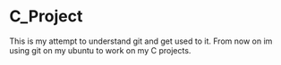 # C_Project

This is my attempt to understand git and get used to it.
From now on im using git on my ubuntu to work on my C projects.